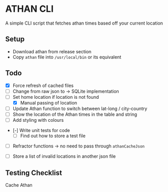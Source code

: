# ATHAN CLI
A simple CLI script that fetches athan times based off your current location

## Setup
- Download athan from release section
- Copy `athan` file into `/usr/local/bin` or its equivalent 

## Todo
- [x] Force refresh of cached files
- [ ] Change from raw json to -> SQLite implementation
- [ ] Set home location if location is not found
  - [x] Manual passing of location
- [ ] Update Athan function to switch between lat-long / city-country
- [ ] Show the location of the Athan times in the table and string
- [ ] Add styling with colours
- [-] Write unit tests for code
  - [ ] Find out how to store a test file 
- [ ] Refractor functions -> no need to pass through `athanCacheJson`
- [ ] Store a list of invalid locations in another json file


## Testing Checklist 
Cache Athan